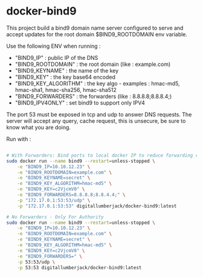 docker-bind9 
================
This project build a bind9 domain name server configured to serve and accept updates for the root domain $BIND9_ROOTDOMAIN env variable.

Use the following ENV when running :

- "BIND9_IP" : public IP of the DNS
- "BIND9_ROOTDOMAIN" : the root domain (like : example.com)
- "BIND9_KEYNAME" : the name of the key
- "BIND9_KEY" : the key base64 encoded
- "BIND9_KEY_ALGORITHM" : the key algo - examples : hmac-md5, hmac-sha1, hmac-sha256, hmac-sha512
- "BIND9_FORWARDERS" : the forwarders (like : 8.8.8.8;8.8.8.4;)
- "BIND9_IPV4ONLY" : set bind9 to support only IPV4


The port 53 must be exposed in tcp and udp to answer DNS requests. The server will accept any query, cache request, this is unsecure, be sure to know what you are doing.

Run with :

```bash

# With Forwarders: Bind ports to local docker IP to reduce forwarding risk
sudo docker run --name bind9 --restart=unless-stopped \
    -e "BIND9_IP=10.10.12.23" \
    -e "BIND9_ROOTDOMAIN=example.com" \
    -e "BIND9_KEYNAME=secret" \
    -e "BIND9_KEY_ALGORITHM=hmac-md5" \
    -e "BIND9_KEY=c2VjcmV0" \
    -e "BIND9_FORWARDERS=8.8.8.8;8.8.4.4;" \
    -p "172.17.0.1:53:53/udp" \
    -p "172.17.0.1:53:53" digitallumberjack/docker-bind9:latest

# No Forwarders - Only For Authority
sudo docker run --name bind9 --restart=unless-stopped \
    -e "BIND9_IP=10.10.12.23" \
    -e "BIND9_ROOTDOMAIN=example.com" \
    -e "BIND9_KEYNAME=secret" \
    -e "BIND9_KEY_ALGORITHM=hmac-md5" \
    -e "BIND9_KEY=c2VjcmV0" \
    -e "BIND9_FORWARDERS=" \
    -p 53:53/udp \
    -p 53:53 digitallumberjack/docker-bind9:latest

```
